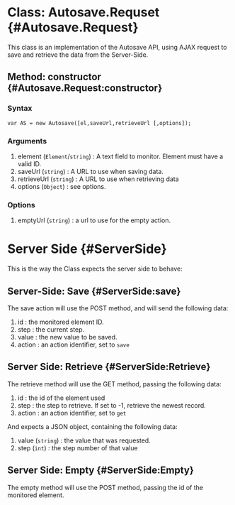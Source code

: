 Class: Autosave.Requset {#Autosave.Request}
==========================================
This class is an implementation of the Autosave API, using AJAX request to save and retrieve the data from the Server-Side.


Method: constructor {#Autosave.Request:constructor}
---------------------------------------------------------------
### Syntax

	var AS = new Autosave([el,saveUrl,retrieveUrl [,options]);

### Arguments

1. element (`Element`/`string`) : A text field to monitor. Element must have a valid ID.
2. saveUrl (`string`) : A URL to use when saving data.
3. retrieveUrl (`string`) : A URL to use when retrieving data
4. options (`Object`) : see options.

### Options
1. emptyUrl (`string`) : a url to use for the empty action.


Server Side {#ServerSide}
==========
This is the way the Class expects the server side to behave:

Server-Side: Save {#ServerSide:save}
----------------------------------------
The save action will use the POST method, and will send the following data:

1. id : the monitored element ID.
2. step : the current step.
3. value : the new value to be saved.
4. action : an action identifier, set to `save`

Server Side: Retrieve {#ServerSide:Retrieve}
--------------------------------------------
The retrieve method will use the GET method, passing the following data:

1. id : the id of the element used
2. step : the step to retrieve. If set to -1, retrieve the newest record.
3. action : an action identifier, set to `get`

And expects a JSON object, containing the following data:

1. value (`string`) : the value that was requested.
2. step (`int`) : the step number of that value

Server Side: Empty {#ServerSide:Empty}
---------------------------------------------
The empty method will use the POST method, passing the id of the monitored element.